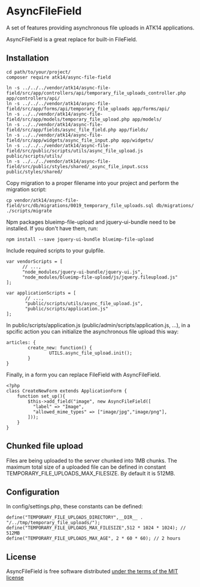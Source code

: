AsyncFileField
==============

A set of features providing asynchronous file uploads in ATK14 applications.

AsyncFileField is a great replace for built-in FileField.

Installation
------------

    cd path/to/your/project/
    composer require atk14/async-file-field

    ln -s ../../../vendor/atk14/async-file-field/src/app/controllers/api/temporary_file_uploads_controller.php app/controllers/api/
    ln -s ../../../vendor/atk14/async-file-field/src/app/forms/api/temporary_file_uploads app/forms/api/
    ln -s ../../vendor/atk14/async-file-field/src/app/models/temporary_file_upload.php app/models/
    ln -s ../../vendor/atk14/async-file-field/src/app/fields/async_file_field.php app/fields/
    ln -s ../../vendor/atk14/async-file-field/src/app/widgets/async_file_input.php app/widgets/
    ln -s ../../../vendor/atk14/async-file-field/src/public/scripts/utils/async_file_upload.js public/scripts/utils/
    ln -s ../../../vendor/atk14/async-file-field/src/public/styles/shared/_async_file_input.scss public/styles/shared/

Copy migration to a proper filename into your project and perform the migration script:

    cp vendor/atk14/async-file-field/src/db/migrations/0019_temporary_file_uploads.sql db/migrations/
    ./scripts/migrate

Npm packages blueimp-file-upload and jquery-ui-bundle need to be installed. If you don't have them, run:

    npm install --save jquery-ui-bundle blueimp-file-upload

Include required scripts to your gulpfile.

    var vendorScripts = [
          // ...,
          "node_modules/jquery-ui-bundle/jquery-ui.js",
          "node_modules/blueimp-file-upload/js/jquery.fileupload.js"
    ];

    var applicationScripts = [
           // ...,
           "public/scripts/utils/async_file_upload.js",
           "public/scripts/application.js"
    ];

In public/scripts/application.js (public/admin/scripts/application.js, ...), in a spcific action you can initialize the asynchronous file upload this way:

    articles: {
            create_new: function() {
                    UTILS.async_file_upload.init();
            }
    }

Finally, in a form you can replace FileField with AsyncFileField.

    <?php
    class CreateNewForm extends ApplicationForm {
        function set_up(){
            $this->add_field("image", new AsyncFileField([
              "label" => "Image",
              "allowed_mime_types" => ["image/jpg","image/png"],
            ]));
        }
    }

Chunked file upload
-------------------

Files are being uploaded to the server chunked into 1MB chunks. The maximum total size of a uploaded file can be defined in constant TEMPORARY_FILE_UPLOADS_MAX_FILESIZE. By default it is 512MB.

Configuration
-------------

In config/settings.php, these constants can be defined:

    define("TEMPORARY_FILE_UPLOADS_DIRECTORY",__DIR__ . "/../tmp/temporary_file_uploads/");
    define("TEMPORARY_FILE_UPLOADS_MAX_FILESIZE",512 * 1024 * 1024); // 512MB
    define("TEMPORARY_FILE_UPLOADS_MAX_AGE", 2 * 60 * 60); // 2 hours

License
-------

AsyncFileField is free software distributed [under the terms of the MIT license](http://www.opensource.org/licenses/mit-license)

[//]: # ( vim: set ts=2 et: )
